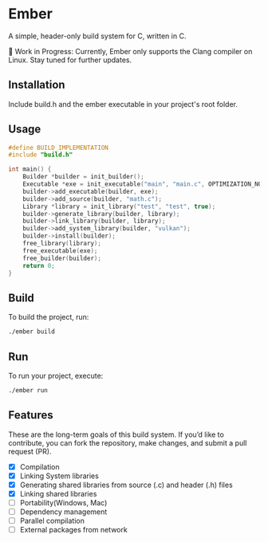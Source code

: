 # Ember
A simple, header-only build system for C, written in C.

🚧 Work in Progress: Currently, Ember only supports the Clang compiler on Linux. Stay tuned for further updates.

## Installation
Include build.h and the ember executable in your project's root folder.

## Usage

```c
#define BUILD_IMPLEMENTATION
#include "build.h"

int main() {
    Builder *builder = init_builder();
    Executable *exe = init_executable("main", "main.c", OPTIMIZATION_NONE);
    builder->add_executable(builder, exe);
    builder->add_source(builder, "math.c");
    Library *library = init_library("test", "test", true);
    builder->generate_library(builder, library);
    builder->link_library(builder, library);
    builder->add_system_library(builder, "vulkan");
    builder->install(builder);
    free_library(library);
    free_executable(exe);
    free_builder(builder);
    return 0;
}
```

## Build
To build the project, run:

```bash
./ember build
```

## Run
To run your project, execute:

```bash
./ember run
```
## Features

These are the long-term goals of this build system. If you’d like to contribute, you can fork the repository, make changes, and submit a pull request (PR).

- [x] Compilation
- [x] Linking System libraries
- [x] Generating shared libraries from source (.c) and header (.h) files
- [x] Linking shared libraries
- [ ] Portability(Windows, Mac)
- [ ] Dependency management
- [ ] Parallel compilation
- [ ] External packages from network
